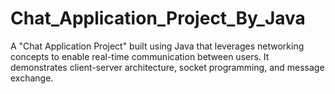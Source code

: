 # Chat_Application_Project_By_Java
A "Chat Application Project" built using Java that leverages networking concepts to enable real-time communication between users. It demonstrates client-server architecture, socket programming, and message exchange.
